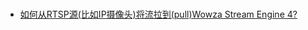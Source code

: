 ### 
- [如何从RTSP源(比如IP摄像头)将流拉到(pull)Wowza Stream Engine 4?](http://www.ttstream.com/wowza/mediacaster/howToPullByRtsp)   









